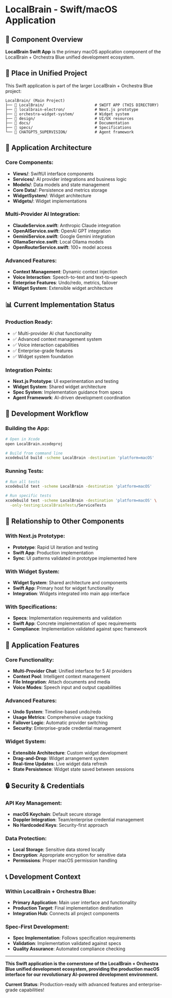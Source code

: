 # LocalBrain - Swift/macOS Application

## 🎯 Component Overview

**LocalBrain Swift App** is the primary macOS application component of the LocalBrain + Orchestra Blue unified development ecosystem.

## 📁 Place in Unified Project

This Swift application is part of the larger LocalBrain + Orchestra Blue project:

```
LocalBrain/ (Main Project)
├── 📁 LocalBrain/                      # SWIFT APP (THIS DIRECTORY)
├── 📁 localbrain-electron/             # Next.js prototype
├── 📁 orchestra-widget-system/         # Widget system
├── 📁 design/                          # UI/UX resources
├── 📁 docs/                            # Documentation
├── 📁 specs/                           # Specifications
└── 📁 CHATGPT5_SUPERVISION/            # Agent framework
```

## 🚀 Application Architecture

### Core Components:
- **Views/**: SwiftUI interface components
- **Services/**: AI provider integrations and business logic
- **Models/**: Data models and state management
- **Core Data/**: Persistence and metrics storage
- **WidgetSystem/**: Widget architecture
- **Widgets/**: Widget implementations

### Multi-Provider AI Integration:
- **ClaudeService.swift**: Anthropic Claude integration
- **OpenAIService.swift**: OpenAI GPT integration
- **GeminiService.swift**: Google Gemini integration
- **OllamaService.swift**: Local Ollama models
- **OpenRouterService.swift**: 100+ model access

### Advanced Features:
- **Context Management**: Dynamic context injection
- **Voice Interaction**: Speech-to-text and text-to-speech
- **Enterprise Features**: Undo/redo, metrics, failover
- **Widget System**: Extensible widget architecture

## 📊 Current Implementation Status

### Production Ready:
- ✅ Multi-provider AI chat functionality
- ✅ Advanced context management system
- ✅ Voice interaction capabilities
- ✅ Enterprise-grade features
- ✅ Widget system foundation

### Integration Points:
- **Next.js Prototype**: UI experimentation and testing
- **Widget System**: Shared widget architecture
- **Spec System**: Implementation guidance from specs
- **Agent Framework**: AI-driven development coordination

## 🔄 Development Workflow

### Building the App:
```bash
# Open in Xcode
open LocalBrain.xcodeproj

# Build from command line
xcodebuild build -scheme LocalBrain -destination 'platform=macOS'
```

### Running Tests:
```bash
# Run all tests
xcodebuild test -scheme LocalBrain -destination 'platform=macOS'

# Run specific tests
xcodebuild test -scheme LocalBrain -destination 'platform=macOS' \
  -only-testing:LocalBrainTests/ServiceTests
```

## 🎯 Relationship to Other Components

### With Next.js Prototype:
- **Prototype**: Rapid UI iteration and testing
- **Swift App**: Production implementation
- **Sync**: UI patterns validated in prototype implemented here

### With Widget System:
- **Widget System**: Shared architecture and components
- **Swift App**: Primary host for widget functionality
- **Integration**: Widgets integrated into main app interface

### With Specifications:
- **Specs**: Implementation requirements and validation
- **Swift App**: Concrete implementation of spec requirements
- **Compliance**: Implementation validated against spec framework

## 📱 Application Features

### Core Functionality:
- **Multi-Provider Chat**: Unified interface for 5 AI providers
- **Context Pool**: Intelligent context management
- **File Integration**: Attach documents and media
- **Voice Modes**: Speech input and output capabilities

### Advanced Features:
- **Undo System**: Timeline-based undo/redo
- **Usage Metrics**: Comprehensive usage tracking
- **Failover Logic**: Automatic provider switching
- **Security**: Enterprise-grade credential management

### Widget System:
- **Extensible Architecture**: Custom widget development
- **Drag-and-Drop**: Widget arrangement system
- **Real-time Updates**: Live widget data refresh
- **State Persistence**: Widget state saved between sessions

## 🔒 Security & Credentials

### API Key Management:
- **macOS Keychain**: Default secure storage
- **Doppler Integration**: Team/enterprise credential management
- **No Hardcoded Keys**: Security-first approach

### Data Protection:
- **Local Storage**: Sensitive data stored locally
- **Encryption**: Appropriate encryption for sensitive data
- **Permissions**: Proper macOS permission handling

## 📞 Development Context

### Within LocalBrain + Orchestra Blue:
- **Primary Application**: Main user interface and functionality
- **Production Target**: Final implementation destination
- **Integration Hub**: Connects all project components

### Spec-First Development:
- **Spec Implementation**: Follows specification requirements
- **Validation**: Implementation validated against specs
- **Quality Assurance**: Automated compliance checking

---

**This Swift application is the cornerstone of the LocalBrain + Orchestra Blue unified development ecosystem, providing the production macOS interface for our revolutionary AI-powered development environment.**

**Current Status**: Production-ready with advanced features and enterprise-grade capabilities!